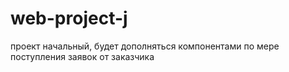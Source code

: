 # web-project-j
проект начальный, будет дополняться компонентами по мере поступления заявок от заказчика
